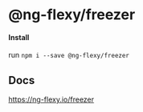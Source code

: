 # @ng-flexy/freezer


#### Install

run `npm i --save @ng-flexy/freezer`

## Docs
<a href="https://ng-flexy.io/freezer">https://ng-flexy.io/freezer</a>
